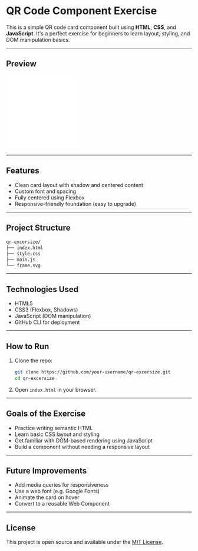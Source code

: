 # QR Code Component Exercise

This is a simple QR code card component built using **HTML**, **CSS**, and **JavaScript**. It's a perfect exercise for beginners to learn layout, styling, and DOM manipulation basics.

---

## Preview

<img src="./frame.svg" alt="QR Code Preview" width="200"/>

---

## Features

- Clean card layout with shadow and centered content
- Custom font and spacing
- Fully centered using Flexbox
- Responsive-friendly foundation (easy to upgrade)

---

## Project Structure

```
qr-excersize/
├── index.html
├── style.css
├── main.js
└── frame.svg
```

---

## Technologies Used

- HTML5
- CSS3 (Flexbox, Shadows)
- JavaScript (DOM manipulation)
- GitHub CLI for deployment

---

## How to Run

1. Clone the repo:
   ```bash
   git clone https://github.com/your-username/qr-excersize.git
   cd qr-excersize
   ```

2. Open `index.html` in your browser.

---

## Goals of the Exercise

- Practice writing semantic HTML
- Learn basic CSS layout and styling
- Get familiar with DOM-based rendering using JavaScript
- Build a component without needing a responsive layout

---

## Future Improvements

- Add media queries for responsiveness
- Use a web font (e.g. Google Fonts)
- Animate the card on hover
- Convert to a reusable Web Component

---

## License

This project is open source and available under the [MIT License](LICENSE).
